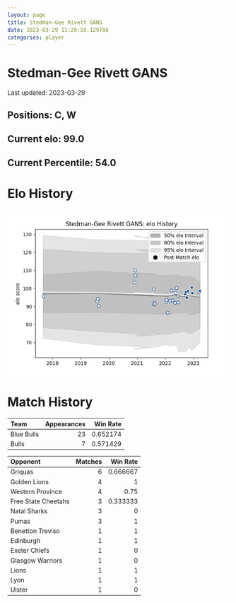 ```yaml
---  
layout: page  
title: Stedman-Gee Rivett GANS  
date: 2023-03-29 11:29:59.129786  
categories: player  
---
```

# Stedman-Gee Rivett GANS


Last updated: 2023-03-29
## Positions: C, W

## Current elo: 99.0

## Current Percentile: 54.0

# Elo History


![elo history](history_Stedman-GeeRivettGANS.png)
# Match History


| Team       |   Appearances |   Win Rate |
|:-----------|--------------:|-----------:|
| Blue Bulls |            23 |   0.652174 |
| Bulls      |             7 |   0.571429 |

| Opponent            |   Matches |   Win Rate |
|:--------------------|----------:|-----------:|
| Griquas             |         6 |   0.666667 |
| Golden Lions        |         4 |   1        |
| Western Province    |         4 |   0.75     |
| Free State Cheetahs |         3 |   0.333333 |
| Natal Sharks        |         3 |   0        |
| Pumas               |         3 |   1        |
| Benetton Treviso    |         1 |   1        |
| Edinburgh           |         1 |   1        |
| Exeter Chiefs       |         1 |   0        |
| Glasgow Warriors    |         1 |   0        |
| Lions               |         1 |   1        |
| Lyon                |         1 |   1        |
| Ulster              |         1 |   0        |